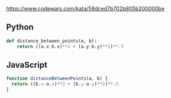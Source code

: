 https://www.codewars.com/kata/58dced7b702b805b200000be

## Python
```python
def distance_between_points(a, b):
    return ((a.x-b.x)**2 + (a.y-b.y)**2)**.5
```

## JavaScript
```js
function distanceBetweenPoints(a, b) {
  return ((b.x-a.x)**2 + (b.y-a.y)**2)**.5
}
```